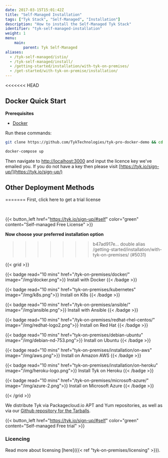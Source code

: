 ```yaml
---
date: 2017-03-15T15:01:42Z
title: "Self-Managed Installation"
tags: ["Tyk Stack", "Self-Managed", "Installation"]
description: "How to install the Self-Managed Tyk Stack"
identifier: "tyk-self-managed-installation"
weight: 1
menu: 
    main:
        parent: Tyk Self-Managed
aliases:
  - /tyk-self-managed/istio/
  - /tyk-self-managed/install/
  - /getting-started/installation/with-tyk-on-premises/
  - /get-started/with-tyk-on-premise/installation/
---
```


<<<<<<< HEAD
## Docker Quick Start

**Prerequisites**

- [Docker](https://docs.docker.com/get-docker/)

Run these commands:

```bash
git clone https://github.com/TykTechnologies/tyk-pro-docker-demo && cd tyk-pro-docker-demo
```

```bash
docker-compose up
```

Then navigate to [http://localhost:3000](http://localhost:3000) and input the licence key we've emailed you. If you do not have a key then please visit [https://tyk.io/sign-up/](https://tyk.io/sign-up/)

## Other Deployment Methods
=======
First, click here to get a trial license

</br>

{{< button_left href="https://tyk.io/sign-up/#self" color="green" content="Self-managed Free License" >}}

**Now choose your preferred installation option**
>>>>>>> b47ad917e... double alias /getting-started/installation/with-tyk-on-premises/ (#5031)

{{< grid >}}

{{< badge read="10 mins" href="/tyk-on-premises/docker/" image="/img/docker.png">}}
Install with Docker 
{{< /badge >}}

{{< badge read="10 mins" href="tyk-on-premises/kubernetes" image="/img/k8s.png">}}
Install on K8s 
{{< /badge >}}

{{< badge read="10 mins" href="/tyk-on-premises/ansible/" image="/img/ansible.png">}}
Install with Ansible 
{{< /badge >}}

{{< badge read="10 mins" href="/tyk-on-premises/redhat-rhel-centos/" image="/img/redhat-logo2.png">}}
Install on Red Hat 
{{< /badge >}}

{{< badge read="10 mins" href="tyk-on-premises/debian-ubuntu" image="/img/debian-nd-753.png">}}
Install on Ubuntu 
{{< /badge >}}

{{< badge read="10 mins" href="tyk-on-premises/installation/on-aws" image="/img/aws.png">}}
Install on Amazon AWS 
{{< /badge >}}

{{< badge read="10 mins" href="tyk-on-premises/installation/on-heroku" image="/img/heroku-logo.png">}}
Install Tyk on Heroku 
{{< /badge >}}

{{< badge read="10 mins" href="/tyk-on-premises/microsoft-azure/" image="/img/azure-2.png">}}
Install on Microsoft Azure 
{{< /badge >}}

{{< /grid >}}

We distribute Tyk via Packagecloud.io APT and Yum repositories, as well as via our [Github repository for the Tarballs](http://upstart.ubuntu.com/cookbook/).

{{< button_left href="https://tyk.io/sign-up/#self" color="green" content="Self-managed Free trial" >}}

### Licencing

Read more about licensing [here]({{< ref "tyk-on-premises/licensing" >}}).
